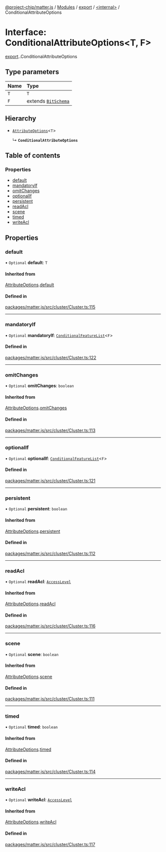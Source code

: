 [@project-chip/matter.js](../README.md) / [Modules](../modules.md) / [export](../modules/export.md) / [<internal\>](../modules/export._internal_.md) / ConditionalAttributeOptions

# Interface: ConditionalAttributeOptions<T, F\>

[export](../modules/export.md).[<internal>](../modules/export._internal_.md).ConditionalAttributeOptions

## Type parameters

| Name | Type |
| :------ | :------ |
| `T` | `T` |
| `F` | extends [`BitSchema`](../modules/schema_export.md#bitschema) |

## Hierarchy

- [`AttributeOptions`](export._internal_.AttributeOptions.md)<`T`\>

  ↳ **`ConditionalAttributeOptions`**

## Table of contents

### Properties

- [default](export._internal_.ConditionalAttributeOptions.md#default)
- [mandatoryIf](export._internal_.ConditionalAttributeOptions.md#mandatoryif)
- [omitChanges](export._internal_.ConditionalAttributeOptions.md#omitchanges)
- [optionalIf](export._internal_.ConditionalAttributeOptions.md#optionalif)
- [persistent](export._internal_.ConditionalAttributeOptions.md#persistent)
- [readAcl](export._internal_.ConditionalAttributeOptions.md#readacl)
- [scene](export._internal_.ConditionalAttributeOptions.md#scene)
- [timed](export._internal_.ConditionalAttributeOptions.md#timed)
- [writeAcl](export._internal_.ConditionalAttributeOptions.md#writeacl)

## Properties

### default

• `Optional` **default**: `T`

#### Inherited from

[AttributeOptions](export._internal_.AttributeOptions.md).[default](export._internal_.AttributeOptions.md#default)

#### Defined in

[packages/matter.js/src/cluster/Cluster.ts:115](https://github.com/project-chip/matter.js/blob/b7330d72/packages/matter.js/src/cluster/Cluster.ts#L115)

___

### mandatoryIf

• `Optional` **mandatoryIf**: [`ConditionalFeatureList`](../modules/cluster_export.md#conditionalfeaturelist)<`F`\>

#### Defined in

[packages/matter.js/src/cluster/Cluster.ts:122](https://github.com/project-chip/matter.js/blob/b7330d72/packages/matter.js/src/cluster/Cluster.ts#L122)

___

### omitChanges

• `Optional` **omitChanges**: `boolean`

#### Inherited from

[AttributeOptions](export._internal_.AttributeOptions.md).[omitChanges](export._internal_.AttributeOptions.md#omitchanges)

#### Defined in

[packages/matter.js/src/cluster/Cluster.ts:113](https://github.com/project-chip/matter.js/blob/b7330d72/packages/matter.js/src/cluster/Cluster.ts#L113)

___

### optionalIf

• `Optional` **optionalIf**: [`ConditionalFeatureList`](../modules/cluster_export.md#conditionalfeaturelist)<`F`\>

#### Defined in

[packages/matter.js/src/cluster/Cluster.ts:121](https://github.com/project-chip/matter.js/blob/b7330d72/packages/matter.js/src/cluster/Cluster.ts#L121)

___

### persistent

• `Optional` **persistent**: `boolean`

#### Inherited from

[AttributeOptions](export._internal_.AttributeOptions.md).[persistent](export._internal_.AttributeOptions.md#persistent)

#### Defined in

[packages/matter.js/src/cluster/Cluster.ts:112](https://github.com/project-chip/matter.js/blob/b7330d72/packages/matter.js/src/cluster/Cluster.ts#L112)

___

### readAcl

• `Optional` **readAcl**: [`AccessLevel`](../enums/cluster_export.AccessLevel.md)

#### Inherited from

[AttributeOptions](export._internal_.AttributeOptions.md).[readAcl](export._internal_.AttributeOptions.md#readacl)

#### Defined in

[packages/matter.js/src/cluster/Cluster.ts:116](https://github.com/project-chip/matter.js/blob/b7330d72/packages/matter.js/src/cluster/Cluster.ts#L116)

___

### scene

• `Optional` **scene**: `boolean`

#### Inherited from

[AttributeOptions](export._internal_.AttributeOptions.md).[scene](export._internal_.AttributeOptions.md#scene)

#### Defined in

[packages/matter.js/src/cluster/Cluster.ts:111](https://github.com/project-chip/matter.js/blob/b7330d72/packages/matter.js/src/cluster/Cluster.ts#L111)

___

### timed

• `Optional` **timed**: `boolean`

#### Inherited from

[AttributeOptions](export._internal_.AttributeOptions.md).[timed](export._internal_.AttributeOptions.md#timed)

#### Defined in

[packages/matter.js/src/cluster/Cluster.ts:114](https://github.com/project-chip/matter.js/blob/b7330d72/packages/matter.js/src/cluster/Cluster.ts#L114)

___

### writeAcl

• `Optional` **writeAcl**: [`AccessLevel`](../enums/cluster_export.AccessLevel.md)

#### Inherited from

[AttributeOptions](export._internal_.AttributeOptions.md).[writeAcl](export._internal_.AttributeOptions.md#writeacl)

#### Defined in

[packages/matter.js/src/cluster/Cluster.ts:117](https://github.com/project-chip/matter.js/blob/b7330d72/packages/matter.js/src/cluster/Cluster.ts#L117)
